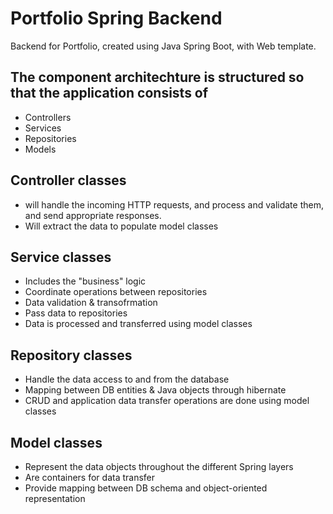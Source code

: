 # Portfolio Spring Backend
Backend for Portfolio, created using Java Spring Boot, with Web template.

## The component architechture is structured so that the application consists of
- Controllers
- Services
- Repositories
- Models

## Controller classes 
- will handle the incoming HTTP requests, and process and validate them, and send appropriate responses.
- Will extract the data to populate model classes

## Service classes
- Includes the "business" logic
- Coordinate operations between repositories
- Data validation & transofrmation
- Pass data to repositories 
- Data is processed and transferred using model classes

## Repository classes
- Handle the data access to and from the database
- Mapping between DB entities & Java objects through hibernate
- CRUD and application data transfer operations are done using model classes

## Model classes
- Represent the data objects throughout the different Spring layers
- Are containers for data transfer
- Provide mapping between DB schema and object-oriented representation
